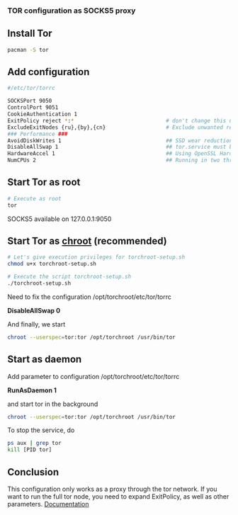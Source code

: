 ### TOR configuration as SOCKS5 proxy

## Install Tor
```bash
pacman -S tor
```
## Add configuration

```bash
#/etc/tor/torrc

SOCKSPort 9050
ControlPort 9051
CookieAuthentication 1
ExitPolicy reject *:*                             # don't change this unless you really know what you are doing
ExcludeExitNodes {ru},{by},{cn}                   # Exclude unwanted regions for proxies
### Performance ###
AvoidDiskWrites 1                                 ## SSD wear reduction
DisableAllSwap 1                                  ## tor.service must be running as root
HardwareAccel 1                                   ## Using OpenSSL Hardware Support
NumCPUs 2                                         ## Running in two threads
```

## Start Tor as root

```bash
# Execute as root
tor
```

SOCKS5 available on 127.0.0.1:9050

## Start Tor as  [chroot](https://en.wikipedia.org/wiki/Chroot) (recommended)


```bash
# Let's give execution privileges for torchroot-setup.sh
chmod u+x torchroot-setup.sh

# Execute the script torchroot-setup.sh
./torchroot-setup.sh
```

Need to fix the configuration /opt/torchroot/etc/tor/torrc

**DisableAllSwap  0**

And finally, we start

```bash
chroot --userspec=tor:tor /opt/torchroot /usr/bin/tor
```

## Start as daemon

Add parameter to configuration /opt/torchroot/etc/tor/torrc

**RunAsDaemon 1**

and start tor in the background

```bash
chroot --userspec=tor:tor /opt/torchroot /usr/bin/tor
```
To stop the service, do

```bash
ps aux | grep tor
kill [PID tor]
```

## Conclusion

This configuration only works as a proxy through the tor network. If you want to run the full tor node, you need to expand ExitPolicy, as well as other parameters. 
[Documentation](https://2019.www.torproject.org/docs/documentation.html)
